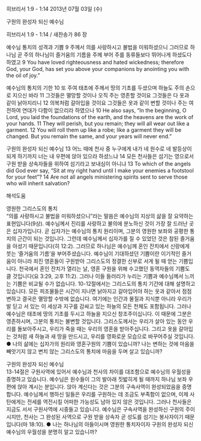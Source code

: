히브리서 1:9 - 1:14 
2013년 07월 03일 (수)

구원의 완성자 되신 예수님



히브리서 1:9 - 1:14 / 새찬송가 86 장


예수님 통치의 성격과 기쁨
9 주께서 의를 사랑하시고 불법을 미워하셨으니 그러므로 하나님 곧 주의 하나님이 즐거움의 기름을 주께 부어 주를 동류들보다 뛰어나게 하셨도다 하였고
9 You have loved righteousness and hated wickedness; therefore God, your God, has set you above your companions by anointing you with the oil of joy.”  

예수님의 통치의 기한
10 또 주여 태초에 주께서 땅의 기초를 두셨으며 하늘도 주의 손으로 지으신 바라 11 그것들은 멸망할 것이나 오직 주는 영존할 것이요 그것들은 다 옷과 같이 낡아지리니 12 의복처럼 갈아입을 것이요 그것들은 옷과 같이 변할 것이나 주는 여전하여 연대가 다함이 없으리라 하였으나
10 He also says, “In the beginning, O Lord, you laid the foundations of the earth, and the heavens are the work of your hands. 11 They will perish, but you remain; they will all wear out like a garment. 12 You will roll them up like a robe; like a garment they will be changed. But you remain the same, and your years will never end.”   

구원의 완성자 되신 예수님
13 어느 때에 천사 중 누구에게 내가 네 원수로 네 발등상이 되게 하기까지 너는 내 우편에 앉아 있으라 하셨느냐 14 모든 천사들은 섬기는 영으로서 구원 받을 상속자들을 위하여 섬기라고 보내심이 아니냐
13 To which of the angels did God ever say, “Sit at my right hand until I make your enemies a footstool for your feet”? 14 Are not all angels ministering spirits sent to serve those who will inherit salvation?

해석도움





영원한 그리스도의 통치  
“의를 사랑하시고 불법을 미워하셨으니”라는 말씀은 예수님의 지상의 삶을 잘 요약하는 표현입니다(9상). 예수님께서 진리를 사랑하고 불의에 분노하신 것이 가장 잘 드러난 곳은 십자가입니다. 곧 십자가는 예수님의 통치 원리이며, 그분의 영원한 보좌와 공평한 통치의 근간이 되는 것입니다. 그런데 예수님께서 십자가를 질 수 있었던 것은 참된 즐거움을 아셨기 때문입니다(히 12:2). 그러므로 하나님은 예수님께 혼인 잔치에서 신랑에게 붓는 ‘즐거움의 기름’을 부어주셨습니다. 예수님이 기대하셨던 기쁨이란 이기적인 즐거움이 아니라 죄진 영혼들이 구원받아 그리스도의 정결한 신부로 서게 될 때 얻는 기쁨입니다. 천국에서 혼인 잔치가 열리는 날, 영혼 구원을 위해 수고했던 동역자들의 기쁨도 클 것입니다(요 3:29, 고후 11:2). 그러나 이들 들러리가 누리는 기쁨과 예수님께서 느끼는 기쁨은 비교될 수가 없습니다. 10-12절에서는 그리스도의 통치 기간에 대해 설명하고 있습니다. 모든 피조물들은 시간이 지나면 낡아지고 갈아입어야 하는 옷과 같아서 점점 변하고 결국은 멸망할 수밖에 없습니다. 여기에는 인간과 물질과 지식뿐 아니라 우리가 발 딛고 서 있는 이 세상과 지구를 감싸고 있는 하늘의 모든 천체도 포함됩니다. 그러나 예수님은 태초에 땅의 기초를 두시고 하늘을 지으신 창조주이십니다. 이 때문에 그분은 영존하시며, 그분의 통치는 불변할 것입니다. 그리스도께서는 우리가 살아 있는 동안 우리를 돌보아주시고, 우리가 죽을 때는 우리의 영혼을 받아주십니다. 그리고 옷을 갈아입는 것처럼 새 하늘과 새 땅을 만드시고, 우리를 영화로운 모습으로 바꾸어주실 것입니다. 
● 나의 삶에는 십자가의 원리와 영혼구원의 기쁨이 있습니까? 나는 변하는 것에 마음을 빼앗기지 않고 변치 않는 그리스도의 통치에 마음을 두며 살고 있습니까? 

구원의 완성자 되신 예수님  
13-14절은 구원사역에 있어서 예수님과 천사의 차이를 대조함으로 예수님의 우월성을 증명하고 있습니다. 예수님은 원수들이 그의 발아래 짓밟히게 될 때까지 하나님 보좌 우편에 앉아 계시는 분입니다. 앉아 계신다는 것은 그분의 구속사역이 완성되었음을 증명합니다. 예수님께서 행하신 일들은 우리를 구원하는 데 조금도 부족함이 없으며, 이제 사탄에게는 전세를 역전시킬 어떠한 가능성도 남아 있지 않은 것입니다. 그러나 천사들은 지금도 서서 구원사역에 시중들고 있습니다. 예수님은 구속사역을 완성하신 구원의 주이시지만, 천사는 그 완성된 사역으로 구원 받을 상속자  곧 성도를 섬기는 봉사자이기 때문입니다(마 18:10). 
● 나는 하나님의 아들이시며 영원한 통치자이자 구원의 완성자 되신 예수님의 우월성을 분명히 알고 있습니까?